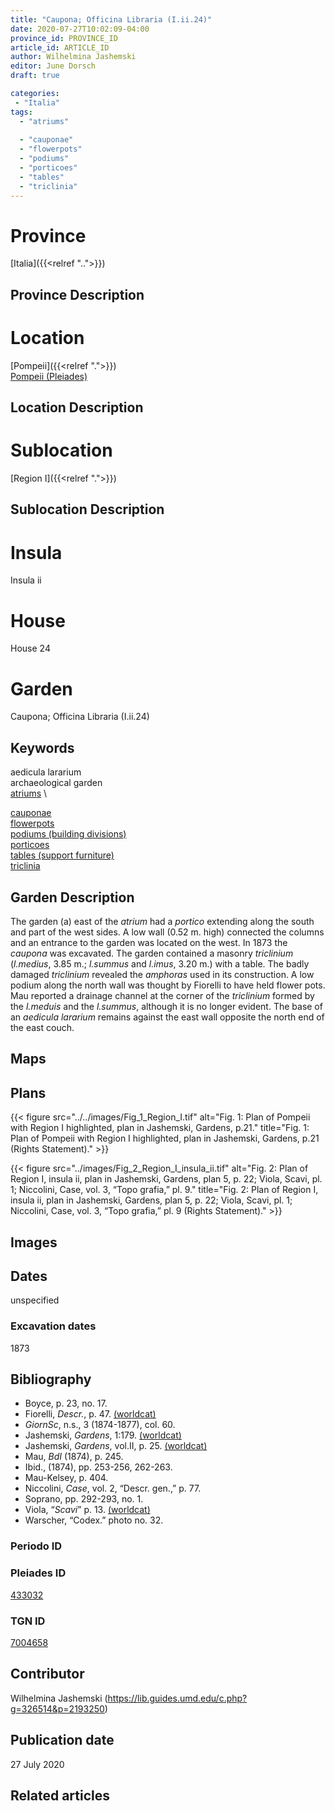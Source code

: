 ```yaml
---
title: "Caupona; Officina Libraria (I.ii.24)"
date: 2020-07-27T10:02:09-04:00
province_id: PROVINCE_ID
article_id: ARTICLE_ID
author: Wilhelmina Jashemski
editor: June Dorsch
draft: true

categories:
 - "Italia"
tags:
  - "atriums"
  
  - "cauponae"
  - "flowerpots"
  - "podiums"
  - "porticoes"
  - "tables"
  - "triclinia"
---
```


# Province

[Italia]({{<relref "..">}})

## Province Description

<!-- DESCRIPTION -->


# Location

[Pompeii]({{<relref ".">}}) \
[Pompeii (Pleiades)](https://pleiades.stoa.org/places/433032)

## Location Description

<!-- LEAVE THIS BLANK FOR NOW -->

# Sublocation

[Region I]({{<relref ".">}})

## Sublocation Description

<!-- DESCRIPTION -->

# Insula

Insula ii

# House

House 24

# Garden

Caupona; Officina Libraria (I.ii.24)

## Keywords

aedicula lararium \
archaeological garden \
[atriums](http://vocab.getty.edu/page/aat/300004097) \

[cauponae](http://vocab.getty.edu/page/aat/300005208) \
[flowerpots](http://vocab.getty.edu/page/aat/300194749) \
[podiums (building divisions)](http://vocab.getty.edu/page/aat/300000976) \
[porticoes](http://vocab.getty.edu/page/aat/300004145) \
[tables (support furniture)](http://vocab.getty.edu/page/aat/300039548) \
[triclinia](http://vocab.getty.edu/page/aat/300004359)  

## Garden Description

The garden (a) east of the *atrium* had a *portico* extending along the south and part of the west sides. A low wall (0.52 m. high) connected the columns and an entrance to the garden was located on the west. In 1873 the *caupona* was excavated. The garden contained a masonry *triclinium* (*l.medius*, 3.85 m.; *l.summus* and *l.imus*, 3.20 m.) with a table. The badly damaged *triclinium* revealed the *amphoras* used in its construction. A low podium along the north wall was thought by Fiorelli to have held flower pots. Mau reported a drainage channel at the corner of the *triclinium* formed by the *l.meduis* and the *l.summus*, although it is no longer evident. The base of an *aedicula lararium* remains against the east wall opposite the north end of the east couch.

## Maps

<!--
OLD WAY (DO NOT USE)
![alt_text](../../images/image_name.ext)
*CAPTION*

NEW WAY ↓↓↓↓
{{< figure src="../../images/image_name.ext" alt="ALT_TEXT" title="CAPTION" >}}
-->

## Plans

{{< figure src="../../images/Fig_1_Region_I.tif" alt="Fig. 1: Plan of Pompeii with Region I highlighted, plan in Jashemski, Gardens, p.21." title="Fig. 1: Plan of Pompeii with Region I highlighted, plan in Jashemski, Gardens, p.21 (Rights Statement)." >}}

{{< figure src="../images/Fig_2_Region_I_insula_ii.tif" alt="Fig. 2: Plan of Region I, insula ii, plan in Jashemski, Gardens, plan 5, p. 22; Viola, Scavi, pl. 1; Niccolini, Case, vol. 3, “Topo grafia,” pl. 9." title="Fig. 2: Plan of Region I, insula ii, plan in Jashemski, Gardens, plan 5, p. 22; Viola, Scavi, pl. 1; Niccolini, Case, vol. 3, “Topo grafia,” pl. 9 (Rights Statement)." >}}

## Images


## Dates

unspecified

### Excavation dates

1873

## Bibliography

* Boyce, p. 23, no. 17.
* Fiorelli, *Descr.*, p. 47. [(worldcat)](http://www.worldcat.org/oclc/908272023)
* *GiornSc*, n.s., 3 (1874-1877), col. 60.
* Jashemski, *Gardens*, 1:179. [(worldcat)](http://www.worldcat.org/oclc/884024123)
* Jashemski, *Gardens*, vol.II, p. 25. [(worldcat)](http://www.worldcat.org/oclc/921816405)
* Mau, *BdI* (1874), p. 245.
* Ibid., (1874), pp. 253-256, 262-263.
* Mau-Kelsey, p. 404.
* Niccolini, *Case*, vol. 2, “Descr. gen.,” p. 77.
* Soprano, pp. 292-293, no. 1.
* Viola, “*Scavi*” p. 13. [(worldcat)](http://www.worldcat.org/oclc/715087975)
* Warscher, “Codex.” photo no. 32.

### Periodo ID

<!-- [PERIODO_ID](https://pleiades.stoa.org/places/PLEIADES_ID) -->

### Pleiades ID

[433032](https://pleiades.stoa.org/places/433032)

### TGN ID

[7004658](http://vocab.getty.edu/page/tgn/7004658)

## Contributor

Wilhelmina Jashemski (https://lib.guides.umd.edu/c.php?g=326514&p=2193250)

## Publication date

27 July 2020

## Related articles

<!-- Links to other related articles. Leave blank for now -->
